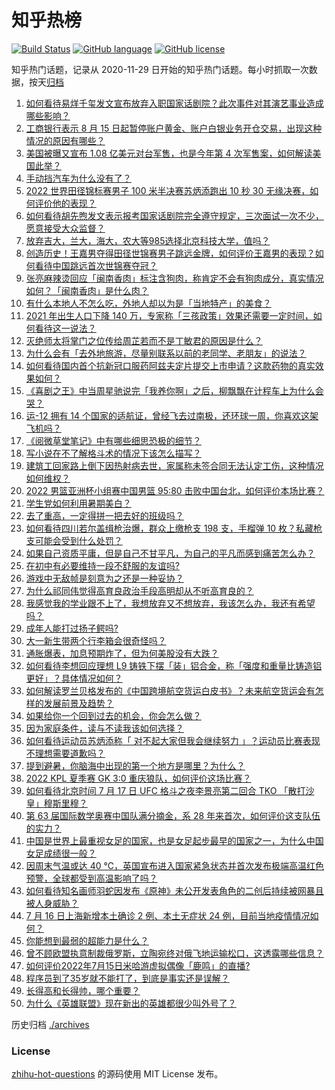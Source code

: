 # 知乎热榜
[![Build Status](https://github.com/ToWeLong/zhihu-hot-questions/workflows/CI/badge.svg)](https://github.com/ToWeLong/zhihu-hot-questions/actions)
[![GitHub language](https://img.shields.io/badge/language-golang-orange.svg)](https://golang.org/)
[![GitHub license](https://img.shields.io/github/license/ToWeLong/zhihu-hot-questions)](https://github.com/ToWeLong/zhihu-hot-questions/blob/main/LICENSE)

知乎热门话题，记录从 2020-11-29 日开始的知乎热门话题。每小时抓取一次数据，按天[归档](./archives)

<!-- BEGIN -->

1. [如何看待易烊千玺发文宣布放弃入职国家话剧院？此次事件对其演艺事业造成哪些影响？](https://www.zhihu.com/question/543746159)
1. [工商银行表示 8 月 15 日起暂停账户黄金、账户白银业务开仓交易，出现这种情况的原因有哪些？](https://www.zhihu.com/question/543494962)
1. [美国被曝又宣布 1.08 亿美元对台军售，也是今年第 4 次军售案，如何解读美国此举？](https://www.zhihu.com/question/543595892)
1. [手动挡汽车为什么没有了？](https://www.zhihu.com/question/532305962)
1. [2022 世界田径锦标赛男子 100 米半决赛苏炳添跑出 10 秒 30 无缘决赛，如何评价他的表现？](https://www.zhihu.com/question/543740010)
1. [如何看待胡先煦发文表示报考国家话剧院完全遵守规定，三次面试一次不少，愿意接受大众监督？](https://www.zhihu.com/question/543756997)
1. [放弃吉大，兰大，海大，农大等985选择北京科技大学，值吗？](https://www.zhihu.com/question/543433237)
1. [创造历史！王嘉男夺得田径世锦赛男子跳远金牌，如何评价王嘉男的表现？如何看待中国跳远首次世锦赛夺冠？](https://www.zhihu.com/question/543750620)
1. [张亮麻辣烫回应「闽南香肉」标注含狗肉，称肯定不会有狗肉成分，真实情况如何？「闽南香肉」是什么肉？](https://www.zhihu.com/question/543498839)
1. [有什么本地人不怎么吃，外地人却以为是「当地特产」的美食？](https://www.zhihu.com/question/540059952)
1. [2021 年出生人口下降 140 万，专家称「三孩政策」效果还需要一定时间，如何看待这一说法？](https://www.zhihu.com/question/543241157)
1. [灭绝师太将掌门之位传给周芷若而不是丁敏君的原因是什么？](https://www.zhihu.com/question/496387404)
1. [为什么会有「去外地旅游，尽量别联系以前的老同学、老朋友」的说法？](https://www.zhihu.com/question/537593873)
1. [如何看待国内首个抗新冠口服药阿兹夫定片提交上市申请？这款药物的真实效果如何？](https://www.zhihu.com/question/543466604)
1. [《喜剧之王》中当周星驰说完「我养你啊」之后，柳飘飘在计程车上为什么会哭？](https://www.zhihu.com/question/31682686)
1. [运-12 拥有 14 个国家的适航证，曾经飞去过南极，还环球一周，你喜欢这架飞机吗？](https://www.zhihu.com/question/543061610)
1. [《阅微草堂笔记》中有哪些细思恐极的细节？](https://www.zhihu.com/question/48134559)
1. [写小说在不了解格斗术的情况下该怎么描写？](https://www.zhihu.com/question/541962111)
1. [建筑工回家路上倒下因热射病去世，家属称未签合同无法认定工伤，这种情况如何维权？](https://www.zhihu.com/question/543595635)
1. [2022 男篮亚洲杯小组赛中国男篮 95:80 击败中国台北，如何评价本场比赛？](https://www.zhihu.com/question/543668295)
1. [学生党如何利用暑期美白？](https://www.zhihu.com/question/538866131)
1. [去了重高，一定得拼一把去好的班级吗？](https://www.zhihu.com/question/543740892)
1. [如何看待四川若尔盖缉枪治爆，群众上缴枪支 198 支，手榴弹 10 枚？私藏枪支可能会受到什么处罚？](https://www.zhihu.com/question/543648072)
1. [如果自己资质平庸，但是自己不甘平凡，为自己的平凡而感到痛苦怎么办？](https://www.zhihu.com/question/543653490)
1. [在初中有必要维持一段不舒服的友谊吗?](https://www.zhihu.com/question/543623246)
1. [游戏中无敌帧是刻意为之还是一种妥协？](https://www.zhihu.com/question/537960348)
1. [为什么祁同伟觉得高育良政治手段高明却从不听高育良的？](https://www.zhihu.com/question/401427650)
1. [我感觉我的学业跟不上了，我想放弃又不想放弃，我该怎么办，我还有希望吗？](https://www.zhihu.com/question/543660112)
1. [成年人能打过扬子鳄吗?](https://www.zhihu.com/question/396421231)
1. [大一新生带两个行李箱会很奇怪吗？](https://www.zhihu.com/question/479066055)
1. [通胀爆表，加息预期炸了，但为何美股没有大跌？](https://www.zhihu.com/question/543210118)
1. [如何看待李想回应理想 L9 铸铁下摆「装」铝合金，称「强度和重量比铸造铝更好」？具体情况如何？](https://www.zhihu.com/question/543269196)
1. [如何解读罗兰贝格发布的《中国跨境航空货运白皮书》？未来航空货运会有怎样的发展前景及趋势？](https://www.zhihu.com/question/543607645)
1. [如果给你一个回到过去的机会，你会怎么做？](https://www.zhihu.com/question/542521801)
1. [因为家庭条件，读与不读我该如何选择？](https://www.zhihu.com/question/543591188)
1. [如何看待运动员苏炳添称「 对不起大家但我会继续努力 」？运动员比赛表现不理想需要道歉吗？](https://www.zhihu.com/question/543631411)
1. [提到避暑，你脑海中出现的第一个地方是哪里？为什么？](https://www.zhihu.com/question/472014353)
1. [2022 KPL 夏季赛 GK 3:0 重庆狼队，如何评价这场比赛？](https://www.zhihu.com/question/543674218)
1. [如何看待北京时间 7 月 17 日 UFC 格斗之夜李景亮第二回合 TKO 「散打沙皇」穆斯里穆？](https://www.zhihu.com/question/543731248)
1. [第 63 届国际数学奥赛中国队满分摘金，系 28 年来首次，如何评价这支队伍的实力？](https://www.zhihu.com/question/543628800)
1. [中国是世界上最重视女足的国家，也是女足起步最早的国家之一，为什么中国女足成绩很一般？](https://www.zhihu.com/question/543191480)
1. [因周末气温或达 40 ℃，英国宣布进入国家紧急状态并首次发布极端高温红色预警，全球都受到高温影响了吗？](https://www.zhihu.com/question/543502032)
1. [如何看待知名画师羽蛇因发布《原神》未公开发表角色的二创后持续被网暴且被人身威胁？](https://www.zhihu.com/question/542890661)
1. [7 月 16 日上海新增本土确诊 2 例、本土无症状 24 例，目前当地疫情情况如何？](https://www.zhihu.com/question/543735212)
1. [你能想到最弱的超能力是什么？](https://www.zhihu.com/question/399859955)
1. [曾不顾欧盟执意制裁俄罗斯，立陶宛终对俄飞地运输松口，这透露哪些信息？](https://www.zhihu.com/question/543233002)
1. [如何评价2022年7月15日米哈游虚拟偶像「鹿鸣」的直播?](https://www.zhihu.com/question/543489868)
1. [程序员到了35岁就不能打了，到底是事实还是误解？](https://www.zhihu.com/question/538430234)
1. [长得高和长得帅，哪个重要？](https://www.zhihu.com/question/445455686)
1. [为什么《英雄联盟》现在新出的英雄都很少叫外号了？](https://www.zhihu.com/question/533496433)

<!-- END -->

历史归档 [./archives](./archives)


### License
[zhihu-hot-questions](https://github.com/towelong/zhihu-hot-questions) 的源码使用 MIT License 发布。